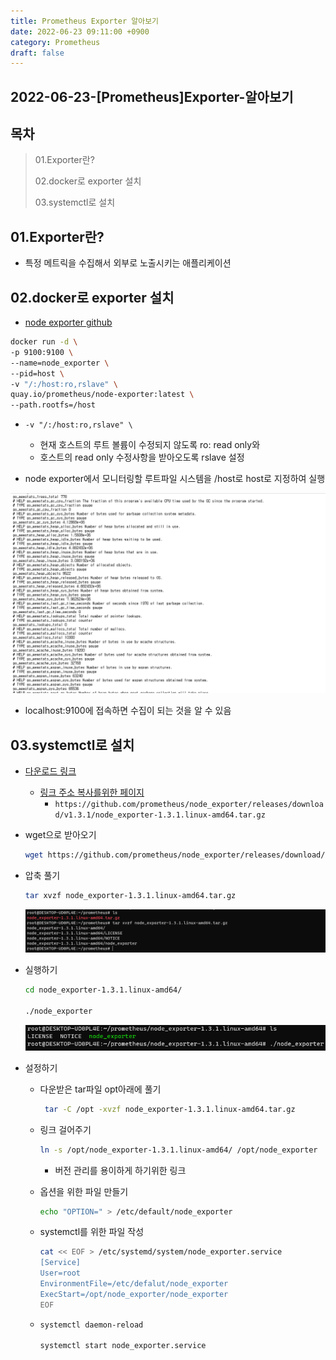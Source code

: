 ```yaml
---
title: Prometheus Exporter 알아보기
date: 2022-06-23 09:11:00 +0900
category: Prometheus
draft: false
---
```


## 2022-06-23-[Prometheus]Exporter-알아보기

## 목차

>01.Exporter란?
>
>02.docker로 exporter 설치
>
>03.systemctl로 설치

## 01.Exporter란?

- 특정 메트릭을 수집해서 외부로 노출시키는 애플리케이션

## 02.docker로 exporter 설치

- [node exporter github](https://github.com/prometheus/node_exporter)

```sh
docker run -d \
-p 9100:9100 \
--name=node_exporter \
--pid=host \
-v "/:/host:ro,rslave" \
quay.io/prometheus/node-exporter:latest \
--path.rootfs=/host
```

- `-v "/:/host:ro,rslave" \`
  - 현재 호스트의 루트 볼륨이 수정되지 않도록 ro: read only와
  - 호스트의 read only 수정사항을 받아오도록 rslave 설정

- node exporter에서 모니터링할 루트파일 시스템을 /host로 host로 지정하여 실행

![image-20220623094642764](../../assets/img/post/2022-06-23-[Prometheus]Exporter-알아보기/image-20220623094642764.png)

- localhost:9100에 접속하면 수집이 되는 것을 알 수 있음

## 03.systemctl로 설치

- [다운로드 링크](https://prometheus.io/docs/guides/node-exporter/)

  - [링크 주소 복사를위한 페이지](https://prometheus.io/download/)
    - `https://github.com/prometheus/node_exporter/releases/download/v1.3.1/node_exporter-1.3.1.linux-amd64.tar.gz`

- wget으로 받아오기

  ```sh
  wget https://github.com/prometheus/node_exporter/releases/download/v1.3.1/node_exporter-1.3.1.linux-amd64.tar.gz
  ```

- 압축 풀기

  ```sh
  tar xvzf node_exporter-1.3.1.linux-amd64.tar.gz
  ```

  ![image-20220623134939343](../../assets/img/post/2022-06-23-[Prometheus]Exporter-알아보기/image-20220623134939343.png)

- 실행하기

  ```sh
  cd node_exporter-1.3.1.linux-amd64/
  
  ./node_exporter
  ```

  ![image-20220623135055247](../../assets/img/post/2022-06-23-[Prometheus]Exporter-알아보기/image-20220623135055247.png)

- 설정하기

  - 다운받은 tar파일 opt아래에 풀기

    ```sh
     tar -C /opt -xvzf node_exporter-1.3.1.linux-amd64.tar.gz
    ```

  - 링크 걸어주기

    ```sh
    ln -s /opt/node_exporter-1.3.1.linux-amd64/ /opt/node_exporter
    ```

    - 버전 관리를 용이하게 하기위한 링크

  - 옵션을 위한 파일 만들기

    ```sh
    echo "OPTION=" > /etc/default/node_exporter
    ```

  - systemctl를 위한 파일 작성

    ```sh
    cat << EOF > /etc/systemd/system/node_exporter.service
    [Service]
    User=root
    EnvironmentFile=/etc/defalut/node_exporter
    ExecStart=/opt/node_exporter/node_exporter
    EOF
    ```

  - ```sh
    systemctl daemon-reload
    
    systemctl start node_exporter.service
    ```

    